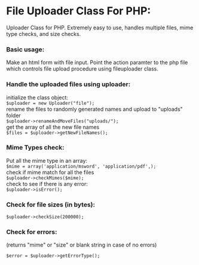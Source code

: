 # File Uploader Class For PHP:   

Uploader Class for PHP. Extremely easy to use, handles multiple files, mime type checks, and size checks. 

### Basic usage:   
Make an html form with file input. Point the action paramter to the php file which controls file upload procedure using fileuploader class.  

### Handle the uploaded files using uploader:       
initialize the class object:    
`$uploader = new Uploader("file");     `    
rename the files to randomly generated names and upload to "uploads" folder    
`$uploader->renameAndMoveFiles("uploads/");   `     
get the array of all the new file names      
`$files = $uploader->getNewFileNames();    `    



### Mime Types check:
Put all the mime type in an array:   
`$mime = array('application/msword', 'application/pdf',);`   
check if mime match for all the files   
`$uploader->checkMimes($mime);`   
check to see if there is any error:   
`$uploader->isError();`

### Check for file sizes (in bytes):
`$uploader->checkSize(200000);`

### Check for errors:  
(returns "mime" or "size" or blank string in case of no errors)   

`$error = $uploader->getErrorType();`   



